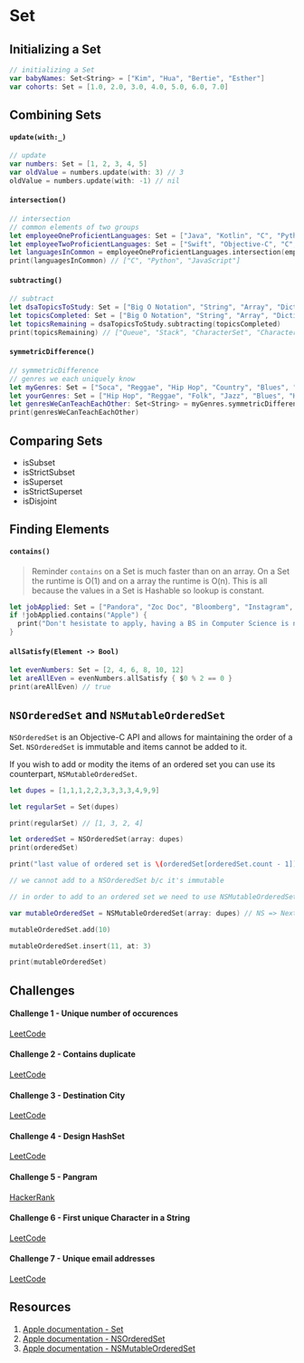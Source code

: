 # Set

## Initializing a Set
```swift 
// initializing a Set
var babyNames: Set<String> = ["Kim", "Hua", "Bertie", "Esther"]
var cohorts: Set = [1.0, 2.0, 3.0, 4.0, 5.0, 6.0, 7.0]
```

## Combining Sets

#### `update(with:_)`

```swift 
// update
var numbers: Set = [1, 2, 3, 4, 5]
var oldValue = numbers.update(with: 3) // 3
oldValue = numbers.update(with: -1) // nil
```

#### `intersection()`

```swift 
// intersection
// common elements of two groups
let employeeOneProficientLanguages: Set = ["Java", "Kotlin", "C", "Python", "SQL", "Go", "Dart", "JavaScript"]
let employeeTwoProficientLanguages: Set = ["Swift", "Objective-C", "C", "Python", "JavaScript"]
let languagesInCommon = employeeOneProficientLanguages.intersection(employeeTwoProficientLanguages)
print(languagesInCommon) // ["C", "Python", "JavaScript"]
```

#### `subtracting()`

```swift 
// subtract
let dsaTopicsToStudy: Set = ["Big O Notation", "String", "Array", "Dictionary", "Set", "Character", "CharacterSet", "Stack", "Queue", "Linked List"]
let topicsCompleted: Set = ["Big O Notation", "String", "Array", "Dictionary", "Linked List"]
let topicsRemaining = dsaTopicsToStudy.subtracting(topicsCompleted)
print(topicsRemaining) // ["Queue", "Stack", "CharacterSet", "Character", "Set"]
```

#### `symmetricDifference()`

```swift 
// symmetricDifference
// genres we each uniquely know
let myGenres: Set = ["Soca", "Reggae", "Hip Hop", "Country", "Blues", "Jazz", "Funk", "Zouk"]
let yourGenres: Set = ["Hip Hop", "Reggae", "Folk", "Jazz", "Blues", "Hi-Life", "Techno", "House"]
let genresWeCanTeachEachOther: Set<String> = myGenres.symmetricDifference(yourGenres)
print(genresWeCanTeachEachOther)
```

## Comparing Sets

* isSubset 
* isStrictSubset 
* isSuperset 
* isStrictSuperset 
* isDisjoint

## Finding Elements 

#### `contains()`

> Reminder `contains` on a Set is much faster than on an array. On a Set the runtime is O(1) and on a array the runtime is O(n). This is all because the values in a Set is Hashable so lookup is constant. 

```swift 
let jobApplied: Set = ["Pandora", "Zoc Doc", "Bloomberg", "Instagram", "CNBC", "Goolge"]
if !jobApplied.contains("Apple") {
  print("Don't hesistate to apply, having a BS in Computer Science is not a requirement.")
}
```

#### `allSatisfy(Element -> Bool)`

```swift 
let evenNumbers: Set = [2, 4, 6, 8, 10, 12]
let areAllEven = evenNumbers.allSatisfy { $0 % 2 == 0 }
print(areAllEven) // true
```

## `NSOrderedSet` and `NSMutableOrderedSet`

`NSOrderedSet` is an Objective-C API and allows for maintaining the order of a Set. `NSOrderedSet` is immutable and items cannot be added to it.   

If you wish to add or modity the items of an ordered set you can use its counterpart, `NSMutableOrderedSet`. 

```swift 
let dupes = [1,1,1,2,2,3,3,3,3,4,9,9]

let regularSet = Set(dupes)

print(regularSet) // [1, 3, 2, 4]

let orderedSet = NSOrderedSet(array: dupes)
print(orderedSet)

print("last value of ordered set is \(orderedSet[orderedSet.count - 1])") // output 4

// we cannot add to a NSOrderedSet b/c it's immutable

// in order to add to an ordered set we need to use NSMutableOrderedSet

var mutableOrderedSet = NSMutableOrderedSet(array: dupes) // NS => Next Step => Jobs started NS, macOS

mutableOrderedSet.add(10)

mutableOrderedSet.insert(11, at: 3)

print(mutableOrderedSet)
```

## Challenges 

#### Challenge 1 - Unique number of occurences

[LeetCode](https://leetcode.com/problems/unique-number-of-occurrences/)

#### Challenge 2 - Contains duplicate

[LeetCode](https://leetcode.com/problems/contains-duplicate/)

#### Challenge 3 - Destination City

[LeetCode](https://leetcode.com/problems/destination-city/)

#### Challenge 4 - Design HashSet

[LeetCode](https://leetcode.com/problems/design-hashset/)

#### Challenge 5 - Pangram 

[HackerRank](https://www.hackerrank.com/challenges/pangrams/problem)

#### Challenge 6 - First unique Character in a String

[LeetCode](https://leetcode.com/problems/first-unique-character-in-a-string/)

#### Challenge 7 - Unique email addresses

[LeetCode](https://leetcode.com/problems/unique-email-addresses/)


## Resources 

1. [Apple documentation - Set](https://developer.apple.com/documentation/swift/set)
2. [Apple documentation - NSOrderedSet](https://developer.apple.com/documentation/foundation/nsorderedset)
3. [Apple documentation - NSMutableOrderedSet](https://developer.apple.com/documentation/foundation/nsmutableorderedset)
